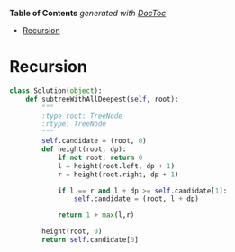 <!-- START doctoc generated TOC please keep comment here to allow auto update -->
<!-- DON'T EDIT THIS SECTION, INSTEAD RE-RUN doctoc TO UPDATE -->
**Table of Contents**  *generated with [DocToc](https://github.com/thlorenz/doctoc)*

- [Recursion](#recursion)

<!-- END doctoc generated TOC please keep comment here to allow auto update -->

# Recursion

```python
class Solution(object):
    def subtreeWithAllDeepest(self, root):
        """
        :type root: TreeNode
        :rtype: TreeNode
        """
        self.candidate = (root, 0)
        def height(root, dp):
            if not root: return 0
            l = height(root.left, dp + 1)
            r = height(root.right, dp + 1)

            if l == r and l + dp >= self.candidate[1]:
                self.candidate = (root, l + dp)

            return 1 + max(l,r)

        height(root, 0)
        return self.candidate[0]
```
